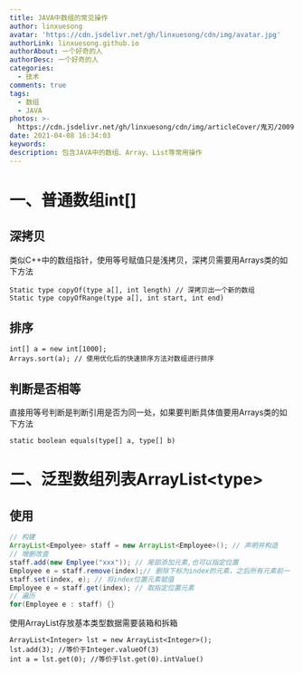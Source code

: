 ```yaml
---
title: JAVA中数组的常见操作
author: linxuesong
avatar: 'https://cdn.jsdelivr.net/gh/linxuesong/cdn/img/avatar.jpg'
authorLink: linxuesong.github.io
authorAbout: 一个好奇的人
authorDesc: 一个好奇的人
categories:
  - 技术
comments: true
tags:
  - 数组
  - JAVA
photos: >-
  https://cdn.jsdelivr.net/gh/linxuesong/cdn/img/articleCover/鬼刃/200929110029-3-1200.jpg
date: 2021-04-08 16:34:03
keywords:
description: 包含JAVA中的数组、Array、List等常用操作
---
```


# 一、普通数组int[]

## 深拷贝

类似C++中的数组指针，使用等号赋值只是浅拷贝，深拷贝需要用Arrays类的如下方法

```
Static type copyOf(type a[], int length) // 深拷贝出一个新的数组
Static type copyOfRange(type a[], int start, int end)
```

## 排序

```
int[] a = new int[1000];
Arrays.sort(a); // 使用优化后的快速排序方法对数组进行排序
```

## 判断是否相等

直接用等号判断是判断引用是否为同一处，如果要判断具体值要用Arrays类的如下方法

```
static boolean equals(type[] a, type[] b)
```

# 二、泛型数组列表ArrayList\<type>

## 使用

```java
// 构建
ArrayList<Empolyee> staff = new ArrayList<Employee>(); // 声明并构造
// 增删改查
staff.add(new Emplyee("xxx")); // 尾部添加元素,也可以指定位置
Employee e = staff.remove(index);// 删除下标为index的元素，之后所有元素前一
staff.set(index, e); // 将index位置元素赋值
Employee e = staff.get(index); // 取指定位置元素
// 遍历
for(Employee e : staff) {}
```

使用ArrayList存放基本类型数据需要装箱和拆箱

```
ArrayList<Integer> lst = new ArrayList<Integer>();
lst.add(3); //等价于Integer.valueOf(3)
int a = lst.get(0); //等价于lst.get(0).intValue()
```

